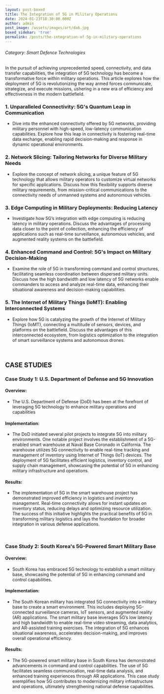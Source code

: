 ```yaml
---
layout: post-boxed
title: The Integration of 5G in Military Operations
date: 2024-01-23T18:30:00.000Z
author: admin
post_image: /assets/images/art/da6.jpg
boxed_sidebar: 'true'
permalink: /posts/the-integration-of-5g-in-military-operations
---
```


###### Category: Smart Defence Technologies

In the pursuit of achieving unprecedented speed, connectivity, and data transfer capabilities, the integration of 5G technology has become a transformative force within military operations. This article explores how the deployment of 5G is revolutionizing the way armed forces communicate, strategize, and execute missions, ushering in a new era of efficiency and effectiveness in the modern battlefield.

### 1. Unparalleled Connectivity: 5G's Quantum Leap in Communication

* Dive into the enhanced connectivity offered by 5G networks, providing military personnel with high-speed, low-latency communication capabilities. Explore how this leap in connectivity is fostering real-time data exchange, enabling rapid decision-making and response in dynamic operational environments.

### 2. Network Slicing: Tailoring Networks for Diverse Military Needs

* Explore the concept of network slicing, a unique feature of 5G technology that allows military operators to customize virtual networks for specific applications. Discuss how this flexibility supports diverse military requirements, from mission-critical communications to the connectivity needs of unmanned systems and autonomous vehicles.

### 3. Edge Computing in Military Deployments: Reducing Latency

* Investigate how 5G’s integration with edge computing is reducing latency in military operations. Discuss the advantages of processing data closer to the point of collection, enhancing the efficiency of applications such as real-time surveillance, autonomous vehicles, and augmented reality systems on the battlefield.

### 4. Enhanced Command and Control: 5G's Impact on Military Decision-Making

* Examine the role of 5G in transforming command and control structures, facilitating seamless coordination between dispersed military units. Discuss how the high bandwidth and low latency of 5G networks enable commanders to access and analyze real-time data, enhancing their situational awareness and decision-making capabilities.

### 5. The Internet of Military Things (IoMT): Enabling Interconnected Systems

* Explore how 5G is catalyzing the growth of the Internet of Military Things (IoMT), connecting a multitude of sensors, devices, and platforms on the battlefield. Discuss the advantages of this interconnected ecosystem, from logistics optimization to the integration of smart surveillance systems and autonomous drones.

<br>

## CASE STUDIES

### Case Study 1: U.S. Department of Defense and 5G Innovation

#### Overview:

* The U.S. Department of Defense (DoD) has been at the forefront of leveraging 5G technology to enhance military operations and capabilities

#### Implementation:

* The DoD initiated several pilot projects to integrate 5G into military environments. One notable project involves the establishment of a 5G-enabled smart warehouse at Naval Base Coronado in California. The warehouse utilizes 5G connectivity to enable real-time tracking and management of inventory using Internet of Things (IoT) devices. The deployment of 5G facilitates efficient logistics, inventory control, and supply chain management, showcasing the potential of 5G in enhancing military infrastructure and operations.

#### Results:

* The implementation of 5G in the smart warehouse project has demonstrated improved efficiency in logistics and inventory management. Real-time connectivity allows for instant updates on inventory status, reducing delays and optimizing resource utilization. The success of this initiative highlights the practical benefits of 5G in transforming military logistics and lays the foundation for broader integration in various defense applications.

<br>

### Case Study 2: South Korea's 5G-Powered Smart Military Base

#### Overview:

* South Korea has embraced 5G technology to establish a smart military base, showcasing the potential of 5G in enhancing command and control capabilities.

#### Implementation:

* The South Korean military has integrated 5G connectivity into a military base to create a smart environment. This includes deploying 5G-connected surveillance cameras, IoT sensors, and augmented reality (AR) applications. The smart military base leverages 5G’s low latency and high bandwidth to enable real-time video streaming, data analytics, and AR-assisted training exercises. The integration of 5G enhances situational awareness, accelerates decision-making, and improves overall operational efficiency.

#### Results:

* The 5G-powered smart military base in South Korea has demonstrated advancements in command and control capabilities. The use of 5G facilitates seamless communication, real-time data analysis, and enhanced training experiences through AR applications. This case study exemplifies how 5G contributes to modernizing military infrastructure and operations, ultimately strengthening national defense capabilities.
